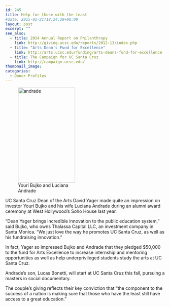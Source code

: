 ```yaml
---
id: 245
title: Help for those with the least
#date: 2015-01-21T18:24:28+00:00
layout: post
excerpt: ""
see_also:
  - title: 2014 Annual Report on Philanthropy
    link: http://giving.ucsc.edu/reports/2012-13/index.php
  - title: "Arts Dean's Fund for Excellence"
    link: http://arts.ucsc.edu/funding/arts-deans-fund-for-excellence
  - title: The Campaign for UC Santa Cruz
    link: http://campaign.ucsc.edu/
thumbnail_image:
categories:
  - Donor Profiles
---
```

<figure id="attachment_246" style="width: 180px" class="wp-caption alignright"><img class="size-medium wp-image-246" src="http://live-ucsc-giving.pantheonsite.io/wp-content/uploads/2017/08/andrade-180x300.jpg" alt="andrade" width="180" height="300" srcset="https://ucsc-giving.lndo.site/wp-content/uploads/2017/08/andrade-180x300.jpg 180w, https://ucsc-giving.lndo.site/wp-content/uploads/2017/08/andrade.jpg 297w" sizes="(max-width: 180px) 100vw, 180px" /><figcaption class="wp-caption-text">Youri Bujko and Luciana Andrade</figcaption></figure> 

UC Santa Cruz Dean of the Arts David Yager made quite an impression on investor Youri Bujko and his wife Luciana Andrade during an alumni award ceremony at West Hollywood&#8217;s Soho House last year.

&#8220;Dean Yager brings incredible innovation to the public education system,&#8221; said Bujko, who owns Thalassa Capital LLC, an investment company in Santa Monica. &#8220;We just love the way he promotes UC Santa Cruz, as well as his fundraising innovation.&#8221;

In fact, Yager so impressed Bujko and Andrade that they pledged $50,000 to the fund for Arts Excellence to increase internship and mentoring opportunities as well as help underprivileged students study the arts at UC Santa Cruz.

Andrade&#8217;s son, Lucas Bonetti, will start at UC Santa Cruz this fall, pursuing a masters in social documentary.

The couple&#8217;s giving reflects their key conviction that &#8220;the component to the success of a nation is making sure that those who have the least still have access to a great education.&#8221;
